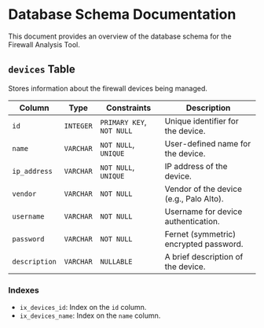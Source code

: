 # Database Schema Documentation

This document provides an overview of the database schema for the Firewall Analysis Tool.

## `devices` Table

Stores information about the firewall devices being managed.

| Column        | Type      | Constraints                | Description                               |
|---------------|-----------|----------------------------|-------------------------------------------|
| `id`          | `INTEGER` | `PRIMARY KEY`, `NOT NULL`  | Unique identifier for the device.         |
| `name`        | `VARCHAR` | `NOT NULL`, `UNIQUE`       | User-defined name for the device.         |
| `ip_address`  | `VARCHAR` | `NOT NULL`, `UNIQUE`       | IP address of the device.                 |
| `vendor`      | `VARCHAR` | `NOT NULL`                 | Vendor of the device (e.g., Palo Alto).   |
| `username`    | `VARCHAR` | `NOT NULL`                 | Username for device authentication.       |
| `password`    | `VARCHAR` | `NOT NULL`                 | Fernet (symmetric) encrypted password.    |
| `description` | `VARCHAR` | `NULLABLE`                 | A brief description of the device.        |

### Indexes

- `ix_devices_id`: Index on the `id` column.
- `ix_devices_name`: Index on the `name` column.
